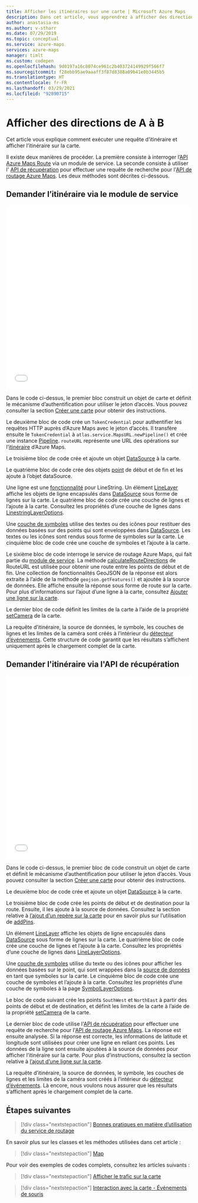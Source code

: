 ```yaml
---
title: Afficher les itinéraires sur une carte | Microsoft Azure Maps
description: Dans cet article, vous apprendrez à afficher des directions entre deux emplacements sur une carte à l’aide du Kit de développement logiciel (SDK) web Microsoft Azure Maps.
author: anastasia-ms
ms.author: v-stharr
ms.date: 07/29/2019
ms.topic: conceptual
ms.service: azure-maps
services: azure-maps
manager: timlt
ms.custom: codepen
ms.openlocfilehash: 9d0197a16c8074ce961c2b403724149929f566f7
ms.sourcegitcommit: f28ebb95ae9aaaff3f87d8388a09b41e0b3445b5
ms.translationtype: HT
ms.contentlocale: fr-FR
ms.lasthandoff: 03/29/2021
ms.locfileid: "92890715"
---
```

# <a name="show-directions-from-a-to-b"></a>Afficher des directions de A à B

Cet article vous explique comment exécuter une requête d’itinéraire et afficher l’itinéraire sur la carte.

Il existe deux manières de procéder. La première consiste à interroger l’[API Azure Maps Route](/rest/api/maps/route/getroutedirections) via un module de service. La seconde consiste à utiliser l' [API de récupération](https://fetch.spec.whatwg.org/) pour effectuer une requête de recherche pour l'[API de routage Azure Maps](/rest/api/maps/route/getroutedirections). Les deux méthodes sont décrites ci-dessous.

## <a name="query-the-route-via-service-module"></a>Demander l’itinéraire via le module de service

<iframe height='500' scrolling='no' title='Montrer un itinéraire de A à B sur une carte (module Service)' src='//codepen.io/azuremaps/embed/RBZbep/?height=265&theme-id=0&default-tab=js,result&embed-version=2&editable=true' frameborder='no' loading="lazy" allowtransparency='true' allowfullscreen='true' style='width: 100%;'>Consultez la section <a href='https://codepen.io/azuremaps/pen/RBZbep/'>Montrer un itinéraire de A à B sur une carte</a> par Azure Maps (<a href='https://codepen.io/azuremaps'>@azuremaps</a>) sur <a href='https://codepen.io'>CodePen</a>.
</iframe>

Dans le code ci-dessus, le premier bloc construit un objet de carte et définit le mécanisme d’authentification pour utiliser le jeton d’accès. Vous pouvez consulter la section [Créer une carte](./map-create.md) pour obtenir des instructions.

Le deuxième bloc de code crée un `TokenCredential` pour authentifier les requêtes HTTP auprès d’Azure Maps avec le jeton d’accès. Il transfère ensuite le `TokenCredential` à `atlas.service.MapsURL.newPipeline()` et crée une instance [Pipeline](/javascript/api/azure-maps-rest/atlas.service.pipeline). `routeURL` représente une URL des opérations sur l’[itinéraire](/rest/api/maps/route) d’Azure Maps.

Le troisième bloc de code crée et ajoute un objet [DataSource](/javascript/api/azure-maps-control/atlas.source.datasource) à la carte.

Le quatrième bloc de code crée des objets [point](/javascript/api/azure-maps-control/atlas.data.point) de début et de fin et les ajoute à l’objet dataSource.

Une ligne est une [fonctionnalité](/javascript/api/azure-maps-control/atlas.data.feature) pour LineString. Un élément [LineLayer](/javascript/api/azure-maps-control/atlas.layer.linelayer) affiche les objets de ligne encapsulés dans [DataSource](/javascript/api/azure-maps-control/atlas.source.datasource) sous forme de lignes sur la carte. Le quatrième bloc de code crée une couche de lignes et l’ajoute à la carte. Consultez les propriétés d’une couche de lignes dans [LinestringLayerOptions](/javascript/api/azure-maps-control/atlas.linelayeroptions).

Une [couche de symboles](/javascript/api/azure-maps-control/atlas.layer.symbollayer) utilise des textes ou des icônes pour restituer des données basées sur des points qui sont enveloppées dans [DataSource](/javascript/api/azure-maps-control/atlas.source.datasource). Les textes ou les icônes sont rendus sous forme de symboles sur la carte. Le cinquième bloc de code crée une couche de symboles et l’ajoute à la carte.

Le sixième bloc de code interroge le service de routage Azure Maps, qui fait partie du [module de service](how-to-use-services-module.md). La méthode [calculateRouteDirections](/javascript/api/azure-maps-rest/atlas.service.routeurl#methods) de RouteURL est utilisée pour obtenir une route entre les points de début et de fin. Une collection de fonctionnalités GeoJSON de la réponse est alors extraite à l’aide de la méthode `geojson.getFeatures()` et ajoutée à la source de données. Elle affiche ensuite la réponse sous forme de route sur la carte. Pour plus d’informations sur l’ajout d’une ligne à la carte, consultez [Ajouter une ligne sur la carte](map-add-line-layer.md).

Le dernier bloc de code définit les limites de la carte à l’aide de la propriété [setCamera](/javascript/api/azure-maps-control/atlas.map#setcamera-cameraoptions---cameraboundsoptions---animationoptions-) de la carte.

La requête d’itinéraire, la source de données, le symbole, les couches de lignes et les limites de la caméra sont créés à l’intérieur du [détecteur d’événements](/javascript/api/azure-maps-control/atlas.map#events). Cette structure de code garantit que les résultats s’affichent uniquement après le chargement complet de la carte.

## <a name="query-the-route-via-fetch-api"></a>Demander l'itinéraire via l'API de récupération

<iframe height='500' scrolling='no' title='Afficher des directions de A à B sur une carte' src='//codepen.io/azuremaps/embed/zRyNmP/?height=469&theme-id=0&default-tab=js,result&embed-version=2&editable=true' frameborder='no' loading="lazy" allowtransparency='true' allowfullscreen='true' style='width: 100%;'>Consultez la page <a href='https://codepen.io/azuremaps/pen/zRyNmP/'>Show directions from A to B on a map</a> (Afficher des directions de A à B sur une carte) d’Azure Maps (<a href='https://codepen.io/azuremaps'>@azuremaps</a>) sur <a href='https://codepen.io'>CodePen</a>.
</iframe>

Dans le code ci-dessus, le premier bloc de code construit un objet de carte et définit le mécanisme d’authentification pour utiliser le jeton d’accès. Vous pouvez consulter la section [Créer une carte](./map-create.md) pour obtenir des instructions.

Le deuxième bloc de code crée et ajoute un objet [DataSource](/javascript/api/azure-maps-control/atlas.source.datasource) à la carte.

Le troisième bloc de code crée les points de début et de destination pour la route. Ensuite, il les ajoute à la source de données. Consultez la section relative à [l’ajout d’un repère sur la carte](map-add-pin.md) pour en savoir plus sur l’utilisation de [addPins](/javascript/api/azure-maps-control/atlas.map).

Un élément [LineLayer](/javascript/api/azure-maps-control/atlas.layer.linelayer) affiche les objets de ligne encapsulés dans [DataSource](/javascript/api/azure-maps-control/atlas.source.datasource) sous forme de lignes sur la carte. Le quatrième bloc de code crée une couche de lignes et l’ajoute à la carte. Consultez les propriétés d’une couche de lignes dans [LineLayerOptions](/javascript/api/azure-maps-control/atlas.linelayeroptions).

Une [couche de symboles](/javascript/api/azure-maps-control/atlas.layer.symbollayer) utilise du texte ou des icônes pour afficher les données basées sur le point, qui sont wrappées dans la [source de données](/javascript/api/azure-maps-control/atlas.source.datasource) en tant que symboles sur la carte. Le cinquième bloc de code crée une couche de symboles et l’ajoute à la carte. Consultez les propriétés d’une couche de symboles à la page [SymbolLayerOptions](/javascript/api/azure-maps-control/atlas.symbollayeroptions).

Le bloc de code suivant crée les points `SouthWest` et `NorthEast` à partir des points de début et de destination, et définit les limites de la carte à l’aide de la propriété [setCamera](/javascript/api/azure-maps-control/atlas.map#setcamera-cameraoptions---cameraboundsoptions---animationoptions-) de la carte.

Le dernier bloc de code utilise l'[API de récupération](https://fetch.spec.whatwg.org/) pour effectuer une requête de recherche pour l'[API de routage Azure Maps](/rest/api/maps/route/getroutedirections). La réponse est ensuite analysée. Si la réponse est correcte, les informations de latitude et longitude sont utilisées pour créer une ligne en reliant ces points. Les données de la ligne sont ensuite ajoutées à la source de données pour afficher l’itinéraire sur la carte. Pour plus d’instructions, consultez la section relative à [l’ajout d’une ligne sur la carte](map-add-line-layer.md).

La requête d’itinéraire, la source de données, le symbole, les couches de lignes et les limites de la caméra sont créés à l’intérieur du [détecteur d’événements](/javascript/api/azure-maps-control/atlas.map#events). Là encore, nous voulons nous assurer que les résultats s’affichent après le chargement complet de la carte.

## <a name="next-steps"></a>Étapes suivantes

> [!div class="nextstepaction"]
> [Bonnes pratiques en matière d’utilisation du service de routage](how-to-use-best-practices-for-search.md)

En savoir plus sur les classes et les méthodes utilisées dans cet article :

> [!div class="nextstepaction"]
> [Map](/javascript/api/azure-maps-control/atlas.map)

Pour voir des exemples de codes complets, consultez les articles suivants :

> [!div class="nextstepaction"]
> [Afficher le trafic sur la carte](./map-show-traffic.md)

> [!div class="nextstepaction"]
> [Interaction avec la carte - Événements de souris](./map-events.md)